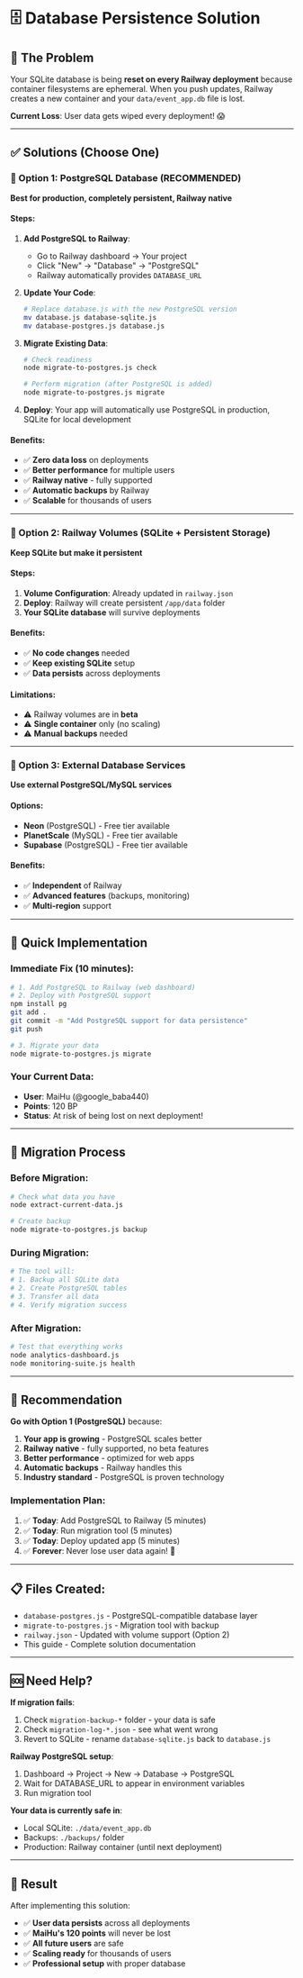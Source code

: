 # 🗄️ Database Persistence Solution

## 🚨 The Problem
Your SQLite database is being **reset on every Railway deployment** because container filesystems are ephemeral. When you push updates, Railway creates a new container and your `data/event_app.db` file is lost.

**Current Loss**: User data gets wiped every deployment! 😱

---

## ✅ Solutions (Choose One)

### 🥇 Option 1: PostgreSQL Database (RECOMMENDED)

**Best for production, completely persistent, Railway native**

#### Steps:
1. **Add PostgreSQL to Railway**:
   - Go to Railway dashboard → Your project
   - Click "New" → "Database" → "PostgreSQL"
   - Railway automatically provides `DATABASE_URL`

2. **Update Your Code**:
   ```bash
   # Replace database.js with the new PostgreSQL version
   mv database.js database-sqlite.js
   mv database-postgres.js database.js
   ```

3. **Migrate Existing Data**:
   ```bash
   # Check readiness
   node migrate-to-postgres.js check
   
   # Perform migration (after PostgreSQL is added)
   node migrate-to-postgres.js migrate
   ```

4. **Deploy**: Your app will automatically use PostgreSQL in production, SQLite for local development

#### Benefits:
- ✅ **Zero data loss** on deployments
- ✅ **Better performance** for multiple users
- ✅ **Railway native** - fully supported
- ✅ **Automatic backups** by Railway
- ✅ **Scalable** for thousands of users

---

### 🥈 Option 2: Railway Volumes (SQLite + Persistent Storage)

**Keep SQLite but make it persistent**

#### Steps:
1. **Volume Configuration**: Already updated in `railway.json`
2. **Deploy**: Railway will create persistent `/app/data` folder
3. **Your SQLite database** will survive deployments

#### Benefits:
- ✅ **No code changes** needed
- ✅ **Keep existing SQLite** setup
- ✅ **Data persists** across deployments

#### Limitations:
- ⚠️ Railway volumes are in **beta**
- ⚠️ **Single container** only (no scaling)
- ⚠️ **Manual backups** needed

---

### 🥉 Option 3: External Database Services

**Use external PostgreSQL/MySQL services**

#### Options:
- **Neon** (PostgreSQL) - Free tier available
- **PlanetScale** (MySQL) - Free tier available  
- **Supabase** (PostgreSQL) - Free tier available

#### Benefits:
- ✅ **Independent** of Railway
- ✅ **Advanced features** (backups, monitoring)
- ✅ **Multi-region** support

---

## 🚀 Quick Implementation

### Immediate Fix (10 minutes):
```bash
# 1. Add PostgreSQL to Railway (web dashboard)
# 2. Deploy with PostgreSQL support
npm install pg
git add .
git commit -m "Add PostgreSQL support for data persistence"
git push

# 3. Migrate your data
node migrate-to-postgres.js migrate
```

### Your Current Data:
- **User**: MaiHu (@google_baba440) 
- **Points**: 120 BP
- **Status**: At risk of being lost on next deployment!

---

## 🔧 Migration Process

### Before Migration:
```bash
# Check what data you have
node extract-current-data.js

# Create backup
node migrate-to-postgres.js backup
```

### During Migration:
```bash
# The tool will:
# 1. Backup all SQLite data
# 2. Create PostgreSQL tables
# 3. Transfer all data
# 4. Verify migration success
```

### After Migration:
```bash
# Test that everything works
node analytics-dashboard.js
node monitoring-suite.js health
```

---

## 🎯 Recommendation

**Go with Option 1 (PostgreSQL)** because:

1. **Your app is growing** - PostgreSQL scales better
2. **Railway native** - fully supported, no beta features
3. **Better performance** - optimized for web apps
4. **Automatic backups** - Railway handles this
5. **Industry standard** - PostgreSQL is proven technology

### Implementation Plan:
1. ✅ **Today**: Add PostgreSQL to Railway (5 minutes)
2. ✅ **Today**: Run migration tool (5 minutes)  
3. ✅ **Today**: Deploy updated app (5 minutes)
4. ✅ **Forever**: Never lose user data again! 🎉

---

## 📋 Files Created:

- `database-postgres.js` - PostgreSQL-compatible database layer
- `migrate-to-postgres.js` - Migration tool with backup
- `railway.json` - Updated with volume support (Option 2)
- This guide - Complete solution documentation

---

## 🆘 Need Help?

**If migration fails**:
1. Check `migration-backup-*` folder - your data is safe
2. Check `migration-log-*.json` - see what went wrong
3. Revert to SQLite - rename `database-sqlite.js` back to `database.js`

**Railway PostgreSQL setup**:
1. Dashboard → Project → New → Database → PostgreSQL
2. Wait for DATABASE_URL to appear in environment variables
3. Run migration tool

**Your data is currently safe in**:
- Local SQLite: `./data/event_app.db` 
- Backups: `./backups/` folder
- Production: Railway container (until next deployment)

---

## 🎉 Result

After implementing this solution:
- ✅ **User data persists** across all deployments
- ✅ **MaiHu's 120 points** will never be lost
- ✅ **All future users** are safe
- ✅ **Scaling ready** for thousands of users
- ✅ **Professional setup** with proper database